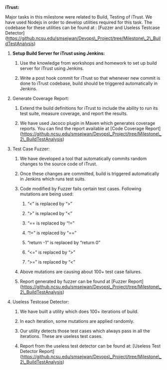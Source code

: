 
**iTrust:**

Major tasks in this milestone were related to Build, Testing of iTrust.
We have used Nodejs in order to develop utilities required for this
task. The codebase for these utilities can be found at : \[Fuzzer and
Useless Testcase
Detector\](https://github.ncsu.edu/smsejwan/Devops\_Project/tree/Milestone\_2\_BuildTestAnalysis)

1.  **Setup Build Server for iTrust using Jenkins:**

    1.  Use the knowledge from workshops and homework to set up build
        server for iTrust using Jenkins.

    2.  Write a post hook commit for iTrust so that whenever new commit
        is done to iTrust codebase, build should be triggered
        automatically in Jenkins.

2.  Generate Coverage Report:

    1.  Extend the build definitions for iTrust to include the ability
        to run its test suite, measure coverage, and report the results.

    2.  We have used Jacoco plugin in Maven which generates
        coverage reports. You can find the report available at \[Code
        Coverage Report\](https://github.ncsu.edu/smsejwan/Devops\_Project/tree/Milestone\_2\_BuildTestAnalysis)

3.  Test Case Fuzzer:

    1.  We have developed a tool that automatically commits random
        changes to the source code of iTrust.

    2.  Once these changes are committed, build is triggered
        automatically in Jenkins which runs test suits.

    3.  Code modified by Fuzzer fails certain test cases. Following
        mutations are being used:

        1.  “&lt;” is replaced by “&gt;”

        2.  “&gt;” is replaced by “&lt;”

        3.  “== is replaced by “!=”

        4.  “!=” is replaced by “==”

        5.  “return -1” is replaced by “return 0”

        6.  “&lt;=” is replaced by “&gt;”

        7.  “&gt;=” is replaced by “&lt;”

    4.  Above mutations are causing about 100+ test case failures.

    5.  Report generated by fuzzer can be found at
        \[Fuzzer Report\](https://github.ncsu.edu/smsejwan/Devops\_Project/tree/Milestone\_2\_BuildTestAnalysis)

4.  Useless Testcase Detector:

    1.  We have built a utility which does 100+ iterations of build.

    2.  In each iteration, some mutations are applied randomly.

    3.  Our utility detects those test cases which always pass in all
        the iterations. These are useless test cases.

    4.  Report from the useless test detector can be found at: \[Useless
        Test
        Detector Report\](https://github.ncsu.edu/smsejwan/Devops\_Project/tree/Milestone\_2\_BuildTestAnalysis)

